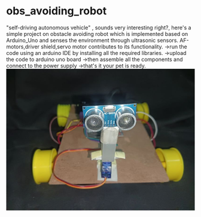 # obs_avoiding_robot
"self-driving autonomous vehicle" , sounds very interesting right?, here's a simple project on obstacle avoiding robot which is implemented based on Arduino_Uno and senses the environment through ultrasonic sensors. AF-motors,driver shield,servo motor contributes to its functionality.
->run the code using an arduino IDE by installing all the required libraries.
->upload the code to arduino uno board 
->then assemble all the components and connect to the power supply
->that's it your pet is ready.
![img alt](https://github.com/pvsiddhartha21/obs_avoiding_robot/blob/f3ffe20af6b69e9c6c1cc36fc2a572805c5ac03c/implementation.jpeg)
